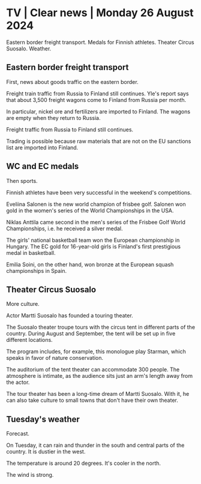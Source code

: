 # TV \| Clear news \| Monday 26 August 2024

Eastern border freight transport. Medals for Finnish athletes. Theater Circus Suosalo. Weather.

## Eastern border freight transport

First, news about goods traffic on the eastern border.

Freight train traffic from Russia to Finland still continues. Yle's report says that about 3,500 freight wagons come to Finland from Russia per month.

In particular, nickel ore and fertilizers are imported to Finland. The wagons are empty when they return to Russia.

Freight traffic from Russia to Finland still continues.

Trading is possible because raw materials that are not on the EU sanctions list are imported into Finland.

## WC and EC medals

Then sports.

Finnish athletes have been very successful in the weekend's competitions.

Eveliina Salonen is the new world champion of frisbee golf. Salonen won gold in the women's series of the World Championships in the USA.

Niklas Anttila came second in the men's series of the Frisbee Golf World Championships, i.e. he received a silver medal.

The girls' national basketball team won the European championship in Hungary. The EC gold for 16-year-old girls is Finland's first prestigious medal in basketball.

Emilia Soini, on the other hand, won bronze at the European squash championships in Spain.

## Theater Circus Suosalo

More culture.

Actor Martti Suosalo has founded a touring theater.

The Suosalo theater troupe tours with the circus tent in different parts of the country. During August and September, the tent will be set up in five different locations.

The program includes, for example, this monologue play Starman, which speaks in favor of nature conservation.

The auditorium of the tent theater can accommodate 300 people. The atmosphere is intimate, as the audience sits just an arm's length away from the actor.

The tour theater has been a long-time dream of Martti Suosalo. With it, he can also take culture to small towns that don't have their own theater.

## Tuesday's weather

Forecast.

On Tuesday, it can rain and thunder in the south and central parts of the country. It is dustier in the west.

The temperature is around 20 degrees. It's cooler in the north.

The wind is strong.
